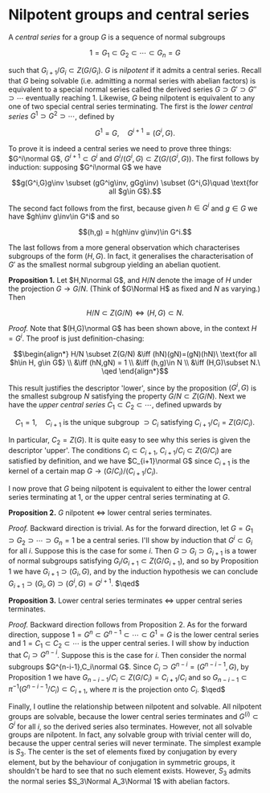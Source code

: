 # Nilpotent groups and central series

A *central series* for a group $G$ is a sequence of normal subgroups

$$1 = G_1 \subset G_2 \subset \cdots \subset G_n = G$$

such that $G_{i+1}/G_i \subset Z(G/G_i)$. $G$ is *nilpotent* if it admits
a central series. Recall that $G$ being solvable (i.e. admitting a
normal series with abelian factors) is equivalent to a special normal
series called the derived series $G \supset G' \supset G'' \supset \cdots$
eventually reaching 1. Likewise, $G$ being nilpotent is equivalent to
any one of two special central series terminating. The first is the
*lower central series* $G^1\supset G^2\supset \cdots$, defined by

$$G^1=G,\quad G^{i+1}=(G^i,G).$$

To prove it is indeed a central series we need to prove three things:
$G^i\normal G$, $G^{i+1}\subset G^i$ and $G^i/(G^i,G)\subset
Z(G/(G^i,G))$. The first follows by induction: supposing $G^i\normal
G$ we have

$$g(G^i,G)g\inv \subset (gG^ig\inv, gGg\inv) \subset (G^i,G)\quad
\text{for all $g\in G$}.$$

The second fact follows from the first, because given $h\in G^i$ and
$g\in G$ we have $gh\inv g\inv\in G^i$ and so

$$(h,g) = h(gh\inv g\inv)\in G^i.$$

The last follows from a more general observation which characterises
subgroups of the form $(H,G)$. In fact, it generalises the
characterisation of $G'$ as the smallest normal subgroup yielding an
abelian quotient.

**Proposition 1.** Let $H,N\normal G$, and $H/N$ denote the image of
  $H$ under the projection $G\to G/N$. (Think of $G\Normal H$ as fixed
  and $N$ as varying.) Then

  $$H/N\subset Z(G/N) \iff (H,G)\subset N.$$

*Proof.* Note that $(H,G)\normal G$ has been shown above, in the
 context $H=G^i$. The proof is just definition-chasing:

$$\begin{align*}
H/N \subset Z(G/N) &\iff (hN)(gN)=(gN)(hN)\ \text{for all $h\in H, g\in G$} \\
&\iff (hN,gN) = 1 \\
&\iff (h,g)\in N \\
&\iff (H,G)\subset N.\ \qed
\end{align*}$$

This result justifies the descriptor 'lower', since by the proposition
$(G^i,G)$ is the smallest subgroup $N$ satisfying the property $G/N\subset
Z(G/N)$. Next we have the *upper central series* $C_1\subset
C_2\subset\cdots$, defined upwards by

$$C_1=1,\quad C_{i+1}\ \text{is the unique subgroup $\supset C_i$ satisfying $C_{i+1}/C_i=Z(G/C_i)$}.$$

In particular, $C_2=Z(G)$. It is quite easy to see why this series is
given the descriptor 'upper'. The conditions $C_i\subset C_{i+1}$,
$C_{i+1}/C_i\subset Z(G/C_i)$ are satisfied by definition, and we have
$C_{i+1}\normal G$ since $C_{i+1}$ is the kernel of a certain map
$G\to (G/C_i)/(C_{i+1}/C_i)$.

I now prove that $G$ being nilpotent is equivalent to either the lower
central series terminating at 1, or the upper central series
terminating at $G$.

**Proposition 2.** $G$ nilpotent $\iff$ lower central series terminates.

*Proof.* Backward direction is trivial. As for the forward direction,
 let $G=G_1\supset G_2\supset \cdots \supset G_n=1$ be a central series. I'll show
 by induction that $G^i\subset G_i$ for all $i$. Suppose this is the case
 for some $i$. Then $G\supset G_i\supset G_{i+1}$ is a tower of normal
 subgroups satisfying $G_i/G_{i+1}\subset Z(G/G_{i+1})$, and so by
 Proposition 1 we have $G_{i+1}\supset(G_i,G)$, and by the induction
 hypothesis we can conclude $G_{i+1}\supset (G_i,G)\supset (G^i,G) =
 G^{i+1}$. $\qed$

**Proposition 3.** Lower central series terminates $\iff$ upper central series terminates.

*Proof.* Backward direction follows from Proposition 2. As for the
 forward direction, suppose $1=G^n\subset G^{n-1}\subset \cdots\subset G^1=G$ is
 the lower central series and $1=C_1\subset C_2\subset\cdots$ is the upper
 central series. I will show by induction that $C_i\supset
 G^{n-i}$. Suppose this is the case for $i$. Then consider the normal
 subgroups $G^{n-i-1},C_i\normal G$. Since $C_i\supset G^{n-i} =
 (G^{n-i-1},G)$, by Proposition 1 we have $G_{n-i-1}/C_i\subset Z(G/C_i) =
 C_{i+1}/C_i$ and so $G_{n-i-1}\subset \pi^{-1}(G^{n-i-1}/C_i)\subset
 C_{i+1}$, where $\pi$ is the projection onto $C_i$. $\qed$

Finally, I outline the relationship between nilpotent and
solvable. All nilpotent groups are solvable, because the lower central
series terminates and $G^{(i)}\subset G^i$ for all $i$, so the derived
series also terminates. However, not all solvable groups are
nilpotent. In fact, any solvable group with trivial center will do,
because the upper central series will never terminate. The simplest
example is $S_3$. The center is the set of elements fixed by
conjugation by every element, but by the behaviour of conjugation in
symmetric groups, it shouldn't be hard to see that no such element
exists. However, $S_3$ admits the normal series $S_3\Normal A_3\Normal
1$ with abelian factors.